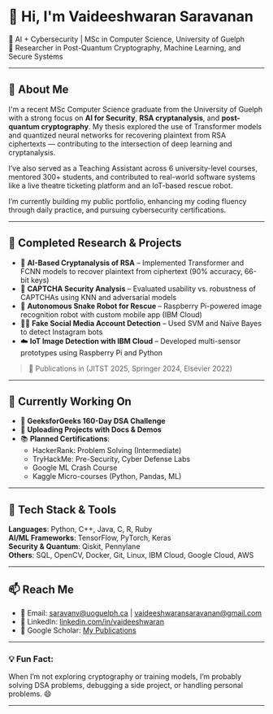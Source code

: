 # 👋 Hi, I'm Vaideeshwaran Saravanan

🔐 AI + Cybersecurity | MSc in Computer Science, University of Guelph  
🧠 Researcher in Post-Quantum Cryptography, Machine Learning, and Secure Systems

---

## 🧠 About Me

I'm a recent MSc Computer Science graduate from the University of Guelph with a strong focus on **AI for Security**, **RSA cryptanalysis**, and **post-quantum cryptography**. My thesis explored the use of Transformer models and quantized neural networks for recovering plaintext from RSA ciphertexts — contributing to the intersection of deep learning and cryptanalysis.

I’ve also served as a Teaching Assistant across 6 university-level courses, mentored 300+ students, and contributed to real-world software systems like a live theatre ticketing platform and an IoT-based rescue robot.

I’m currently building my public portfolio, enhancing my coding fluency through daily practice, and pursuing cybersecurity certifications.

---

## 🔬 Completed Research & Projects

- 📌 **AI-Based Cryptanalysis of RSA** – Implemented Transformer and FCNN models to recover plaintext from ciphertext (90% accuracy, 66-bit keys)
- 🔐 **CAPTCHA Security Analysis** – Evaluated usability vs. robustness of CAPTCHAs using KNN and adversarial models
- 🤖 **Autonomous Snake Robot for Rescue** – Raspberry Pi-powered image recognition robot with custom mobile app (IBM Cloud)
- 👨‍💻 **Fake Social Media Account Detection** – Used SVM and Naïve Bayes to detect Instagram bots
- ☁️ **IoT Image Detection with IBM Cloud** – Developed multi-sensor prototypes using Raspberry Pi and Python

> 📄 Publications in (JITST 2025, Springer 2024, Elsevier 2022)

---

## 🔄 Currently Working On

- 🔧 **GeeksforGeeks 160-Day DSA Challenge**
- 🚀 **Uploading Projects with Docs & Demos**
- 📚 **Planned Certifications**:
  - HackerRank: Problem Solving (Intermediate)
  - TryHackMe: Pre-Security, Cyber Defense Labs
  - Google ML Crash Course
  - Kaggle Micro-courses (Python, Pandas, ML)

---

## 🔎 Tech Stack & Tools

**Languages**: Python, C++, Java, C, R, Ruby  
**AI/ML Frameworks**: TensorFlow, PyTorch, Keras  
**Security & Quantum**: Qiskit, Pennylane  
**Others**: SQL, OpenCV, Docker, Git, Linux, IBM Cloud, Google Cloud, AWS

---

## 📫 Reach Me

- 📧 Email: saravanv@uoguelph.ca | vaideeshwaransaravanan@gmail.com  
- 💼 LinkedIn: [linkedin.com/in/vaideeshwaran](https://linkedin.com/in/vaideeshwaran)  
- 📜 Google Scholar: [My Publications](https://scholar.google.ca/citations?user=O4IVApUAAAAJ)

---

### 💡 Fun Fact:
When I’m not exploring cryptography or training models, I’m probably solving DSA problems, debugging a side project, or handling personal problems. 😄

---

